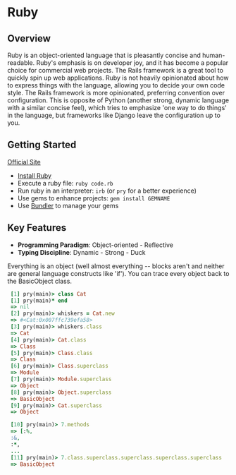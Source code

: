 # Ruby

## Overview

Ruby is an object-oriented language that is pleasantly concise and human-readable. Ruby's emphasis is on developer joy, and it has become a popular choice for commercial web projects. The Rails framework is a great tool to quickly spin up web applications. Ruby is not heavily opinionated about how to express things with the language, allowing you to decide your own code style. The Rails framework is more opinionated, preferring convention over configuration. This is opposite of Python (another strong, dynamic language with a similar concise feel), which tries to emphasize 'one way to do things' in the language, but frameworks like Django leave the configuration up to you.

## Getting Started

[Official Site](https://www.ruby-lang.org/en/)

* [Install Ruby](https://www.ruby-lang.org/en/downloads/)
* Execute a ruby file: `ruby code.rb`
* Run ruby in an interpreter: `irb` (or `pry` for a better experience)
* Use gems to enhance projects: `gem install GEMNAME`
* Use [Bundler](http://bundler.io/) to manage your gems

## Key Features

* **Programming Paradigm**: Object-oriented - Reflective
* **Typing Discipline**: Dynamic - Strong - Duck

Everything is an object (well almost everything -- blocks aren't and neither are general language constructs like 'if'). You can trace every object back to the BasicObject class.

```ruby
 [1] pry(main)> class Cat
 [1] pry(main)* end  
 => nil
 [2] pry(main)> whiskers = Cat.new
 => #<Cat:0x007ffc739efa58>
 [3] pry(main)> whiskers.class
 => Cat
 [4] pry(main)> Cat.class
 => Class
 [5] pry(main)> Class.class
 => Class
 [6] pry(main)> Class.superclass
 => Module
 [7] pry(main)> Module.superclass
 => Object
 [8] pry(main)> Object.superclass
 => BasicObject
 [9] pry(main)> Cat.superclass
 => Object

 [10] pry(main)> 7.methods
 => [:%,
 :&,
 :*,
 ...
 [11] pry(main)> 7.class.superclass.superclass.superclass.superclass
 => BasicObject

```
